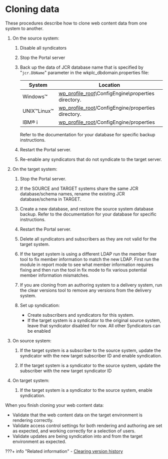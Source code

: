 # Cloning data

These procedures describe how to clone web content data from one system to another.

1.  On the source system:

    1.  Disable all syndicators

    2.  Stop the Portal server

    3.  Back up the data of JCR database name that is specified by "`jcr.DbName`" parameter in the wkplc\_dbdomain.properties file:

        |System|Location|
        |------|--------|
        |Windows™|[wp\_profile\_root](../../../../../guide_me/wpsdirstr.md)\\ConfigEngine\\properties directory.|
        |UNIX™Linux™|[wp\_profile\_root](../../../../../guide_me/wpsdirstr.md)/ConfigEngine/properties directory.|
        |IBM® i|[wp\_profile\_root](../../../../../guide_me/wpsdirstr.md)/ConfigEngine/properties|

        Refer to the documentation for your database for specific backup instructions.

    4.  Restart the Portal server.

    5.  Re-enable any syndicators that do not syndicate to the target server.

2.  On the target system:

    1.  Stop the Portal server.

    2.  If the SOURCE and TARGET systems share the same JCR database/schema names, rename the existing JCR database/schema in TARGET.

    3.  Create a new database, and restore the source system database backup. Refer to the documentation for your database for specific instructions.

    4.  Restart the Portal server.

    5.  Delete all syndicators and subscribers as they are not valid for the target system.

    6.  If the target system is using a different LDAP run the member fixer tool to fix member information to match the new LDAP. First run the module in report mode to see what member information requires fixing and then run the tool in fix mode to fix various potential member information mismatches.

    7.  If you are cloning from an authoring system to a delivery system, run the clear versions tool to remove any versions from the delivery system.

    8.  Set up syndication:

        -   Create subscribers and syndicators for this system.
        -   If the target system is a syndicator to the original source system, leave that syndicator disabled for now. All other Syndicators can be enabled
3.  On source system:

    1.  If the target system is a subscriber to the source system, update the syndicator with the new target subscriber ID and enable syndication.

    2.  If the target system is a syndicator to the source system, update the subscriber with the new target syndicator ID

4.  On target system:

    1.  If the target system is a syndicator to the source system, enable syndication.


When you finish cloning your web content data:

-   Validate that the web content data on the target environment is rendering correctly.
-   Validate access control settings for both rendering and authoring are set as expected, and working correctly for a selection of users.
-   Validate updates are being syndication into and from the target environment as expected.


???+ info "Related information"
    - [Clearing version history](../wcm_admin_clear_versions.md)

